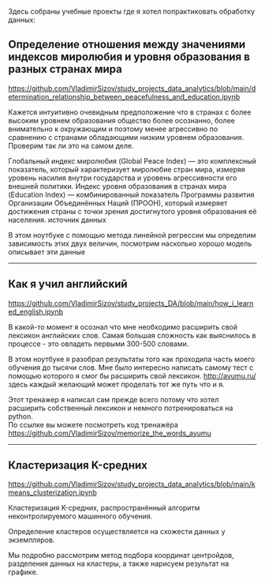 Здесь собраны учебные проекты где я хотел попрактиковать обработку данных:

## Определение отношения между значениями индексов миролюбия и уровня образования в разных странах мира
https://github.com/VladimirSizov/study_projects_data_analytics/blob/main/determination_relationship_between_peacefulness_and_education.ipynb

Кажется интуитивно очевидным предположение что в странах с более высоким уровнем образования общество более осознанно, более внимательно к окружающим и поэтому менее агрессивно по сравнению с странами обладающими низким уровнем образования. Проверим так ли это на самом деле.

Глобальный индекс миролюбия (Global Peace Index) — это комплексный показатель, который характеризует миролюбие стран мира, измеряя уровень насилия внутри государства и уровень агрессивности его внешней политики. 
Индекс уровня образования в странах мира (Education Index) — комбинированный показатель Программы развития Организации Объединённых Наций (ПРООН), который измеряет достижения страны с точки зрения достигнутого уровня образования её населения. источник данных

В этом ноутбуке с помощью метода линейной регрессии мы определим зависимость этих двух величин, посмотрим насколько хорошо модель описывает эти данные

<hr>

## Как я учил английский
https://github.com/VladimirSizov/study_projects_DA/blob/main/how_i_learned_english.ipynb

В какой-то момент я осознал что мне необходимо расширить свой лексикон английских слов.
Самая большая сложность как выяснилось в процессе - это овладеть первыми 300-500 словами.

В этом ноутбуке я разобрал результаты того как проходила часть моего обучения до тысячи слов.
Мне было интересно написать самому тест с помощью которого я смог бы расширить свой лексикон.
http://ayumu.ru/ здесь каждый желающий может проделать тот же путь что и я.

Этот тренажер я написал сам прежде всего потому что хотел расширить собственный лексикон и немного потренироваться на python.  
По ссылке вы можете посмотреть код тренажёра  
https://github.com/VladimirSizov/memorize_the_words_ayumu

<hr>

## Кластеризация K-средних
https://github.com/VladimirSizov/study_projects_data_analytics/blob/main/kmeans_clusterization.ipynb

Кластеризация K-средних, распространённый алгоритм неконтролируемого машинного обучения.

Определение кластеров осуществляется на схожести данных у экземпляров.

Мы подробно рассмотрим метод подбора координат центройдов, разделения данных на кластеры, а также нарисуем результат на графике.
